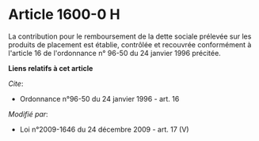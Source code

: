 # Article 1600-0 H

La contribution pour le remboursement de la dette sociale prélevée sur les produits de placement est établie, contrôlée et
recouvrée conformément à l'article 16 de l'ordonnance n° 96-50 du 24 janvier 1996 précitée.

**Liens relatifs à cet article**

_Cite_:

  - Ordonnance n°96-50 du 24 janvier 1996 - art. 16

_Modifié par_:

  - Loi n°2009-1646 du 24 décembre 2009 - art. 17 (V)
